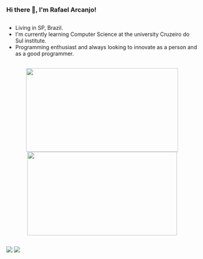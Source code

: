 ### Hi there 👋, I'm Rafael Arcanjo!

 ##
 
- Living in SP, Brazil.
- I'm currently learning Computer Science at the university Cruzeiro do Sul institute.
- Programming enthusiast and always looking to innovate as a person and as a good programmer.
 ##
 
<div align="center">
  <a href="https://github.com/arcanjo855">
  <img height="220cm" width="400cm" src="https://github-readme-stats.vercel.app/api?username=arcanjo855&show_icons=true&theme=radical&include_all_commits=true&count_private=true"/>
  <img height="220cm" width="394cm" src="https://github-readme-stats.vercel.app/api/top-langs/?username=arcanjo855&layout=compact&langs_count=7&theme=radical"/>
</div>

 ##
 
 

  <a href = "mailto:rafaelarcanjo129@hotmail.com"><img src="https://img.shields.io/badge/Microsoft_Outlook-0078D4?style=for-the-badge&logo=microsoft-outlook&logoColor=white" target="_blank"></a>
  <a href="https://www.linkedin.com/in/rafael-arcanjo/" target="_blank"><img src="https://img.shields.io/badge/-LinkedIn-%230077B5?style=for-the-badge&logo=linkedin&logoColor=white" target="_blank"></a> 
